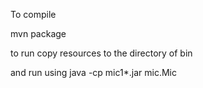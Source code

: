 To compile

mvn package


to run copy resources to the directory of bin

and run using java -cp mic1*.jar mic.Mic